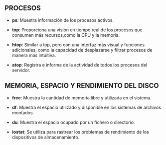 ## **PROCESOS**

* **ps**: Muestra información de los procesos activos.

* **top**: Proporciona una visión en tiempo real de los procesos que consumen más recursos,como la CPU y la memoria.

* **htop**: Similar a top, pero con una interfaz más visual y funciones adicionales, como la capacidad de desplazarse y filtrar procesos de manera más intuitiva.

* **atop**: Registra e informa de la actividad de todos los procesos del servidor.

## **MEMORIA, ESPACIO Y RENDIMIENTO DEL DISCO**

* **free**: Muestra la cantidad de memoria libre y utilizada en el sistema.

* **df**: Muestra el espacio utilizado y disponible en los sistemas de archivos montados.

* **du**: Muestra el espacio ocupado por un fichero o directorio.

* **iostat**: Se utiliza para rastrear los problemas de rendimiento de los dispositivos de
almacenamiento.